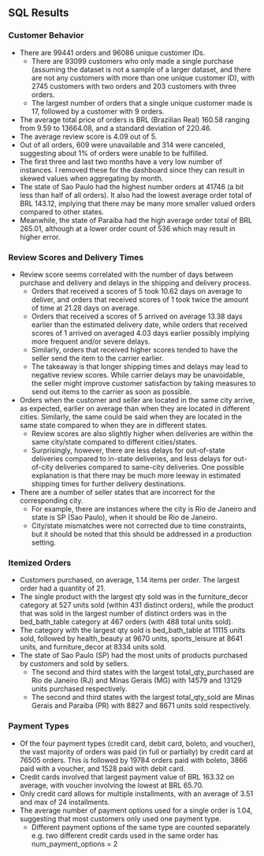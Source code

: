 ## SQL Results

### Customer Behavior
- There are 99441 orders and 96086 unique customer IDs.
  - There are 93099 customers who only made a single purchase (assuming the dataset is not a sample of a larger dataset, and there are not any customers with more than one unique customer ID), with 2745 customers with two orders and 203 customers with three orders.
  - The largest number of orders that a single unique customer made is 17, followed by a customer with 9 orders.
- The average total price of orders is BRL (Brazilian Real) 160.58 ranging from 9.59 to 13664.08, and a standard deviation of 220.46.
- The average review score is 4.09 out of 5.
- Out of all orders, 609 were unavailable and 314 were canceled, suggesting about 1% of orders were unable to be fulfilled.
- The first three and last two months have a very low number of instances. I removed these for the dashboard since they can result in skewed values when aggregating by month.
- The state of Sao Paulo had the highest number orders at 41746 (a bit less than half of all orders). It also had the lowest average order total of BRL 143.12, implying that there may be many more smaller valued orders compared to other states.
- Meanwhile, the state of Paraiba had the high average order total of BRL 265.01, although at a lower order count of 536 which may result in higher error.

### Review Scores and Delivery Times
- Review score seems correlated with the number of days between purchase and delivery and delays in the shipping and delivery process.
  - Orders that received a scores of 5 took 10.62 days on average to deliver, and orders that received scores of 1 took twice the amount of time at 21.28 days on average.
  - Orders that received a scores of 5 arrived on average 13.38 days earlier than the estimated delivery date, while orders that received scores of 1 arrived on averaged 4.03 days earlier possibly implying more frequent and/or severe delays.
  - Similarly, orders that received higher scores tended to have the seller send the item to the carrier earlier.
  - The takeaway is that longer shipping times and delays may lead to negative review scores. While carrier delays may be unavoidable, the seller might improve customer satisfaction by taking measures to send out items to the carrier as soon as possible.
- Orders when the customer and seller are located in the same city arrive, as expected, earlier on average than when they are located in different cities. Similarly, the same could be said when they are located in the same state compared to when they are in different states.
  - Review scores are also slightly higher when deliveries are within the same city/state compared to different cities/states.
  - Surprisingly, however, there are less delays for out-of-state deliveries compared to in-state deliveries, and less delays for out-of-city deliveries compared to same-city deliveries. One possible explanation is that there may be much more leeway in estimated shipping times for further delivery destinations.
- There are a number of seller states that are incorrect for the corresponding city.
  - For example, there are instances where the city is Rio de Janeiro and state is SP (Sao Paulo), when it should be Rio de Janeiro.
  - City/state mismatches were not corrected due to time constraints, but it should be noted that this should be addressed in a production setting.
  
### Itemized Orders
- Customers purchased, on average, 1.14 items per order. The largest order had a quantity of 21.
- The single product with the largest qty sold was in the furniture_decor category at 527 units sold (within 431 distinct orders), while the product that was sold in the largest number of distinct orders was in the bed_bath_table category at 467 orders (with 488 total units sold).
- The category with the largest qty sold is bed_bath_table at 11115 units sold, followed by health_beauty at 9670 units, sports_leisure at 8641 units, and furniture_decor at 8334 units sold.
- The state of Sao Paulo (SP) had the most units of products purchased by customers and sold by sellers.
  - The second and third states with the largest total_qty_purchased are Rio de Janeiro (RJ) and Minas Gerais (MG) with 14579 and 13129 units purchased respectively.
  - The second and third states with the largest total_qty_sold are Minas Gerais and Paraiba (PR) with 8827 and 8671 units sold respectively.

### Payment Types
- Of the four payment types (credit card, debit card, boleto, and voucher), the vast majority of orders was paid (in full or partially) by credit card at 76505 orders. This is followed by 19784 orders paid with boleto, 3866 paid with a voucher, and 1528 paid with debit card.
- Credit cards involved that largest payment value of BRL 163.32 on average, with voucher involving the lowest at BRL 65.70.
- Only credit card allows for multiple installments, with an average of 3.51 and max of 24 installments.
- The average number of payment options used for a single order is 1.04, suggesting that most customers only used one payment type.
   - Different payment options of the same type are counted separately e.g. two different credit cards used in the same order has num_payment_options = 2
